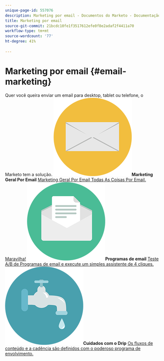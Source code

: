 ```yaml
---
unique-page-id: 557076
description: Marketing por email - Documentos do Marketo - Documentação do produto
title: Marketing por email
source-git-commit: 21bcdc10fe1f3517612efe0f8e2adaf2f4411a70
workflow-type: tm+mt
source-wordcount: '77'
ht-degree: 41%

---
```



# Marketing por email {#email-marketing}

Quer você queira enviar um email para desktop, tablet ou telefone, o Marketo tem a solução.
**![Marketing Geral Por Email](assets/office-27.png)Marketing Geral Por Email** [Marketing Geral Por Email Todas As Coisas Por Email. Maravilha!](https://docs.marketo.com/display/DOCS/General)     **![Programas de email](assets/chat-messages-10.png)Programas de email** [Teste A/B de Programas de email e execute um simples assistente de 4 cliques.](https://docs.marketo.com/display/DOCS/Email+Programs)     **![Cuidados com o Drip](assets/ecology-14.png)Cuidados com o Drip** [Os fluxos de conteúdo e a cadência são definidos com o poderoso programa de envolvimento.](https://docs.marketo.com/display/DOCS/Drip+Nurturing)
